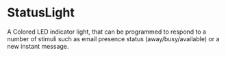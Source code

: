# StatusLight
A Colored LED indicator light, that can be programmed to respond to a number of stimuli such as email presence status (away/busy/available) or a new instant message.
